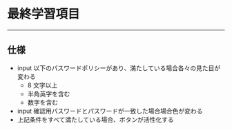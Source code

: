 # 最終学習項目

---

## 仕様

- input 以下のパスワードポリシーがあり、満たしている場合各々の見た目が変わる
  - 8 文字以上
  - 半角英字を含む
  - 数字を含む
- input 確認用パスワードとパスワードが一致した場合場合色が変わる
- 上記条件をすべて満たしている場合、ボタンが活性化する
